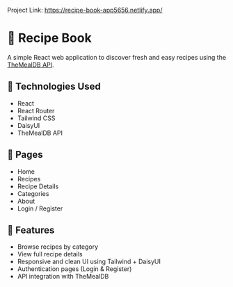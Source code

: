 Project Link: https://recipe-book-app5656.netlify.app/
# 🍲 Recipe Book

A simple React web application to discover fresh and easy recipes using the [TheMealDB API](https://www.themealdb.com/).

## 🔧 Technologies Used

- React
- React Router
- Tailwind CSS
- DaisyUI
- TheMealDB API

## 📄 Pages

- Home
- Recipes
- Recipe Details
- Categories
- About
- Login / Register

## 🚀 Features

- Browse recipes by category
- View full recipe details
- Responsive and clean UI using Tailwind + DaisyUI
- Authentication pages (Login & Register)
- API integration with TheMealDB

